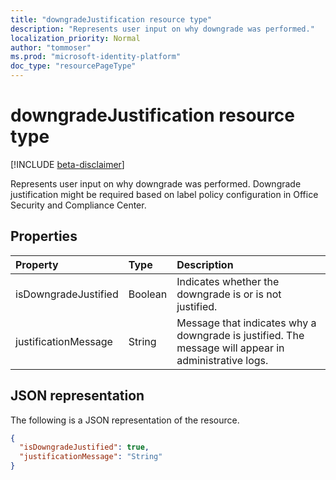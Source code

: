 ```yaml
---
title: "downgradeJustification resource type"
description: "Represents user input on why downgrade was performed."
localization_priority: Normal
author: "tommoser"
ms.prod: "microsoft-identity-platform"
doc_type: "resourcePageType"
---
```


# downgradeJustification resource type

[!INCLUDE [beta-disclaimer](../../includes/beta-disclaimer.md)]

Represents user input on why downgrade was performed. Downgrade justification might be required based on label policy configuration in Office Security and Compliance Center.

## Properties

| Property             | Type    | Description                                                                                          |
| :------------------- | :------ | :--------------------------------------------------------------------------------------------------- |
| isDowngradeJustified | Boolean | Indicates whether the downgrade is or is not justified.                                              |
| justificationMessage | String  | Message that indicates why a downgrade is justified. The message will appear in administrative logs. |

## JSON representation

The following is a JSON representation of the resource.

<!-- {
  "blockType": "resource",
  "optionalProperties": [

  ],
  "@odata.type": "microsoft.graph.downgradeJustification",
  "baseType": null
}-->

```json
{
  "isDowngradeJustified": true,
  "justificationMessage": "String"
}
```

<!-- uuid: 16cd6b66-4b1a-43a1-adaf-3a886856ed98
2019-02-04 14:57:30 UTC -->
<!-- {
  "type": "#page.annotation",
  "description": "downgradeJustification resource",
  "keywords": "",
  "section": "documentation",
  "tocPath": ""
}-->